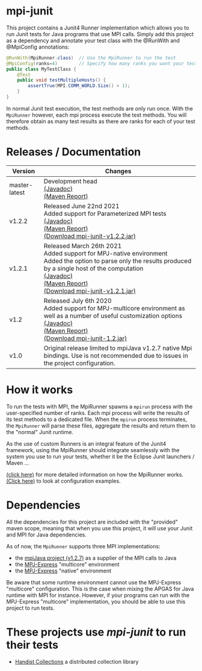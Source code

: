# mpi-junit

This project contains a Junit4 Runner implementation which allows you to run
Junit tests for Java programs that use MPI calls. Simply add this project as a
dependency and annotate your test class with the @RunWith and @MpiConfig annotations:

```java
@RunWith(MpiRunner.class)  // Use the MpiRunner to run the test
@MpiConfig(ranks=4)        // Specify how many ranks you want your test to run with
public class MyTestClass {
	@Test
	public void testMultipleHosts() {
		assertTrue(MPI.COMM_WORLD.Size() > 1);
	}
}
```

In normal Junit test execution, the test methods are only run once. With the
`MpiRunner` however, each mpi process execute the test methods. You will therefore
obtain as many test results as there are ranks for each of your test methods.

# Releases / Documentation

|Version|Changes|
|-|-|
| master-latest | Development head<br>[(Javadoc)](master-latest/apidocs/index.html)<br>[(Maven Report)](master-latest/index.html) |
| v1.2.2 | Released June 22nd 2021<br>Added support for Parameterized MPI tests<br>[(Javadoc)](v1.2.2/apidocs/index.html)<br>[(Maven Report)](v1.2.2/index.html)<br>[(Download mpi-junit-v1.2.2.jar)](https://github.com/handist/mpi-junit/releases/download/v1.2.2/mpi-junit-v1.2.2.jar) |
| v1.2.1 | Released March 26th 2021<br>Added support for MPJ-native environment<br>Added the option to parse only the results produced by a single host of the computation<br>[(Javadoc)](v1.2.1/apidocs/index.html)<br>[(Maven Report)](v1.2.1/index.html)<br>[(Download mpi-junit-v1.2.1.jar)](https://github.com/handist/mpi-junit/releases/download/v1.2.1/mpi-junit-v1.2.1.jar) |
| v1.2 | Released July 6th 2020<br>Added support for MPJ-multicore environment as well as a number of useful customization options<br>[(Javadoc)](v1.2/apidocs/index.html)<br>[(Maven Report)](v1.2/index.html)<br>[(Download mpi-junit-1.2.jar)](https://github.com/handist/mpi-junit/releases/download/v1.2/mpi-junit-1.2.jar) |
| v1.0 | Original release limited to mpiJava v1.2.7 native Mpi bindings. Use is not recommended due to issues in the project configuration. |

# How it works

To run the tests with MPI, the MpiRunner spawns a `mpirun` process with the
user-specified number of ranks. Each mpi process will write the results of its
test methods to a dedicated file. When the `mpirun` process terminates, the
`MpiRunner` will parse these files, aggregate the results and return them to
the "normal" Junit runtime.

As the use of custom Runners is an integral feature of the Junit4 framework,
using the MpiRunner should integrate seamlessly with the system you use to run
your tests, whether it be the Eclipse Junit launchers / Maven ...

[(click here)](HowItWorks.md) for more detailed information on how the MpiRunner works.
[(Click here)](ConfiguringMpiRunner) to look at configuration examples. 

# Dependencies

All the dependencies for this project are included with the "provided" maven
scope, meaning that when you use this project, it will use your Junit and MPI
for Java dependencies.

As of now, the `MpiRunner` supports three MPI implementations:

+ the [mpiJava project (v1.2.7)](https://sourceforge.net/projects/mpijava/) as a
supplier of the MPI calls to Java
+ the [MPJ-Express](http://mpj-express.org/) "multicore" environment
+ the [MPJ-Express](http://mpj-express.org/) "native" environment

Be aware that some runtime environment cannot use the MPJ-Express "multicore" configuration.
This is the case when mixing the APGAS for Java runtime with MPI for instance.
However, if your programs can run with the MPJ-Express "multicore" implementation,
you should be able to use this project to run tests.

# These projects use *mpi-junit* to run their tests

+ [Handist Collections](https://handist.github.io/collections/) a distributed
collection library
